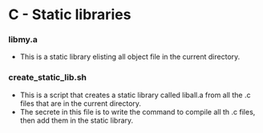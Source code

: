 # C - Static libraries

### libmy.a
- This is a static library elisting all object file in the current
  directory.

### create_static_lib.sh
- This is a script that creates a static library called liball.a from
  all the .c files that are in the current directory.
- The secrete in this file is to write the command to compile all th
  .c files, then add them in the static library.
